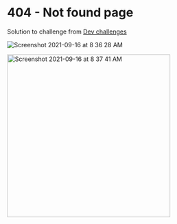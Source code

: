 # 404 - Not found page

Solution to challenge from [Dev challenges](https://devchallenges.io/challenges/wBunSb7FPrIepJZAg0sY)

![Screenshot 2021-09-16 at 8 36 28 AM](https://user-images.githubusercontent.com/7131935/133562094-f0fef4e9-d9d5-4570-886a-985c0628dbc5.png)

<img width="380" alt="Screenshot 2021-09-16 at 8 37 41 AM" src="https://user-images.githubusercontent.com/7131935/133562245-cb69e311-49ca-48f9-b1d7-0d84cce284c8.png">

